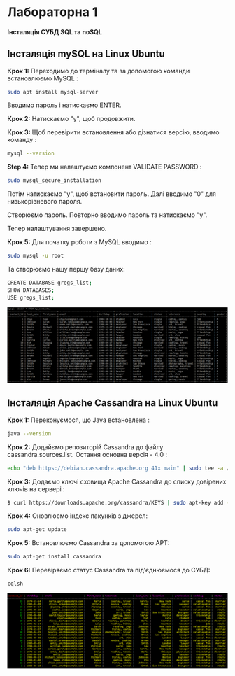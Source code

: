 # Лабораторна 1
#### Інсталяція СУБД SQL та noSQL 

## Інсталяція mySQL на Linux Ubuntu
**Крок 1:** Переходимо до терміналу та за допомогою команди встановлюємо MySQL :
```sh
sudo apt install mysql-server
```
Вводимо пароль і натискаємо ENTER.

**Крок 2:** Натискаємо "y", щоб продовжити.

**Крок 3:** Щоб перевірити встановлення або дізнатися версію, вводимо команду :
```sh
mysql --version
```
**Step 4:** Тепер ми налаштуємо компонент VALIDATE PASSWORD :

```sh 
sudo mysql_secure_installation
```


Потім натискаємо "y", щоб встановити пароль. Далі вводимо "0" для низькорівневого пароля.

Створюємо пароль. Повторно вводимо пароль та натискаємо "y".

Тепер налаштування завершено.

**Крок 5:** Для початку роботи з MySQL вводимо : 
```sh
sudo mysql -u root
```
Та створюємо нашу першу базу даних:
```sh
CREATE DATABASE gregs_list;
SHOW DATABASES;
USE gregs_list;
```
![](https://github.com/bwaah1/DBMS/blob/main/lab_1/image.png)


## Інсталяція Apache Cassandra на Linux Ubuntu

**Крок 1:** Переконуємося, що Java встановлена :
```sh
java --version
```
**Крок 2:** Додайємо репозиторій Cassandra до файлу cassandra.sources.list. Остання основна версія - 4.0 :
```sh
echo "deb https://debian.cassandra.apache.org 41x main" | sudo tee -a /etc/apt/sources.list.d/cassandra.sources.list deb https://debian.cassandra.apache.org 41x main
```

**Крок 3:** Додаємо ключі сховища Apache Cassandra до списку довірених ключів на сервері :
```sh
$ curl https://downloads.apache.org/cassandra/KEYS | sudo apt-key add -
```

**Крок 4:** Оновлюємо індекс пакунків з джерел:
```sh
sudo apt-get update
```

**Крок 5:** Встановлюємо Cassandra за допомогою APT:
```sh
sudo apt-get install cassandra
```

**Крок 6:** Перевіряємо статус Cassandra та під'єднюємося до СУБД:
```sh
cqlsh
```
![](https://github.com/bwaah1/DBMS/blob/main/lab_1/image2.png)
